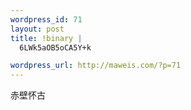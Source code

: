 ```yaml
--- 
wordpress_id: 71
layout: post
title: !binary |
  6LWk5aOB5oCA5Y+k

wordpress_url: http://maweis.com/?p=71
---
```

赤壁怀古
